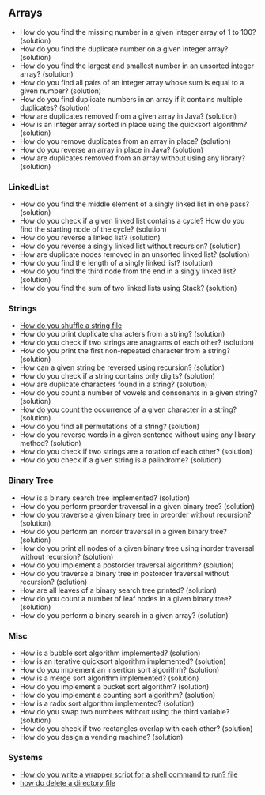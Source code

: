 
## Arrays

+ How do you find the missing number in a given integer array of 1 to 100? (solution)
+ How do you find the duplicate number on a given integer array? (solution)
+ How do you find the largest and smallest number in an unsorted integer array? (solution)
+ How do you find all pairs of an integer array whose sum is equal to a given number? (solution)
+ How do you find duplicate numbers in an array if it contains multiple duplicates? (solution)
+ How are duplicates removed from a given array in Java? (solution)
+ How is an integer array sorted in place using the quicksort algorithm? (solution)
+ How do you remove duplicates from an array in place? (solution)
+ How do you reverse an array in place in Java? (solution)
+ How are duplicates removed from an array without using any library? (solution)
### LinkedList

+ How do you find the middle element of a singly linked list in one pass? (solution)
+ How do you check if a given linked list contains a cycle? How do you find the starting node of the cycle? (solution)
+ How do you reverse a linked list? (solution)
+ How do you reverse a singly linked list without recursion? (solution)
+ How are duplicate nodes removed in an unsorted linked list? (solution)
+ How do you find the length of a singly linked list? (solution)
+ How do you find the third node from the end in a singly linked list? (solution)
+ How do you find the sum of two linked lists using Stack? (solution)

### Strings
+ [How do you shuffle a string file](string_shuffle.py)
+ How do you print duplicate characters from a string? (solution)
+ How do you check if two strings are anagrams of each other? (solution)
+ How do you print the first non-repeated character from a string? (solution)
+ How can a given string be reversed using recursion? (solution)
+ How do you check if a string contains only digits? (solution)
+ How are duplicate characters found in a string? (solution)
+ How do you count a number of vowels and consonants in a given string? (solution)
+ How do you count the occurrence of a given character in a string? (solution)
+ How do you find all permutations of a string? (solution)
+ How do you reverse words in a given sentence without using any library method? (solution)
+ How do you check if two strings are a rotation of each other? (solution)
+ How do you check if a given string is a palindrome? (solution)

### Binary Tree

+ How is a binary search tree implemented? (solution)
+ How do you perform preorder traversal in a given binary tree? (solution)
+ How do you traverse a given binary tree in preorder without recursion? (solution)
+ How do you perform an inorder traversal in a given binary tree? (solution)
+ How do you print all nodes of a given binary tree using inorder traversal without recursion? (solution)
+ How do you implement a postorder traversal algorithm? (solution)
+ How do you traverse a binary tree in postorder traversal without recursion? (solution)
+ How are all leaves of a binary search tree printed? (solution)
+ How do you count a number of leaf nodes in a given binary tree? (solution)
+ How do you perform a binary search in a given array? (solution)

### Misc

+ How is a bubble sort algorithm implemented? (solution)
+ How is an iterative quicksort algorithm implemented? (solution)
+ How do you implement an insertion sort algorithm? (solution)
+ How is a merge sort algorithm implemented? (solution)
+ How do you implement a bucket sort algorithm? (solution)
+ How do you implement a counting sort algorithm? (solution)
+ How is a radix sort algorithm implemented? (solution)
+ How do you swap two numbers without using the third variable? (solution)
+ How do you check if two rectangles overlap with each other? (solution)
+  How do you design a vending machine? (solution)

### Systems
+ [How do you write a wrapper script for a shell command to run? file](run_cmd.py)
+ [how do delete a directory file](rmdir.py)

